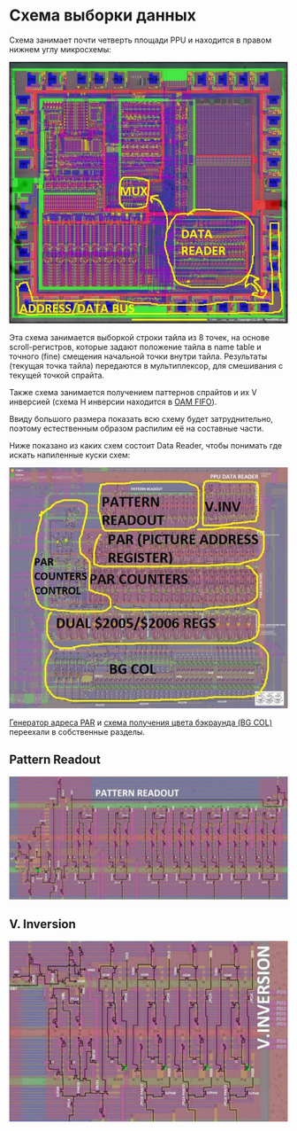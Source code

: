# Схема выборки данных

Схема занимает почти четверть площади PPU и находится в правом нижнем углу микросхемы:

![DATAREAD_preview](/BreakingNESWiki/imgstore/DATAREAD_preview.jpg)

Эта схема занимается выборкой строки тайла из 8 точек, на основе scroll-регистров, которые задают положение тайла в name table и точного (fine) смещения начальной точки внутри тайла.
Результаты (текущая точка тайла) передаются в мультиплексор, для смешивания с текущей точкой спрайта.

Также схема занимается получением паттернов спрайтов и их V инверсией (схема H инверсии находится в [OAM FIFO](fifo.md)).

Ввиду большого размера показать всю схему будет затруднительно, поэтому естественным образом распилим её на составные части.

Ниже показано из каких схем состоит Data Reader, чтобы понимать где искать напиленные куски схем:

![ppu_dataread_sections](/BreakingNESWiki/imgstore/ppu_dataread_sections.jpg)

[Генератор адреса PAR](pargen.md) и [схема получения цвета бэкраунда (BG COL)](bgcol.md) переехали в собственные разделы.

## Pattern Readout

![ppu_dataread_pattern_readout](/BreakingNESWiki/imgstore/ppu_dataread_pattern_readout.jpg)

## V. Inversion

![ppu_dataread_vinv](/BreakingNESWiki/imgstore/ppu_dataread_vinv.jpg)
